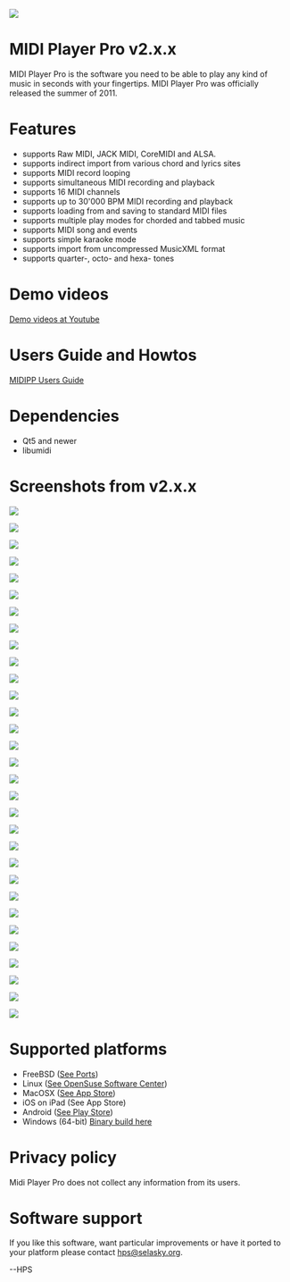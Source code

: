 <IMG SRC="https://raw.githubusercontent.com/hselasky/midipp/main/midipp.png"></IMG>
# MIDI Player Pro v2.x.x 

MIDI Player Pro is the software you need to be able to play any kind of music in seconds with your fingertips.
MIDI Player Pro was officially released the summer of 2011.

# Features
<ul>
  <li>supports Raw MIDI, JACK MIDI, CoreMIDI and ALSA.</li>
  <li>supports indirect import from various chord and lyrics sites</li>
  <li>supports MIDI record looping</li>
  <li>supports simultaneous MIDI recording and playback</li>
  <li>supports 16 MIDI channels</li>
  <li>supports up to 30'000 BPM MIDI recording and playback</li>
  <li>supports loading from and saving to standard MIDI files</li>
  <li>supports multiple play modes for chorded and tabbed music</li>
  <li>supports MIDI song and events</li>
  <li>supports simple karaoke mode</li>
  <li>supports import from uncompressed MusicXML format</li>
  <li>supports quarter-, octo- and hexa- tones</li>
</ul>

# Demo videos
<A HREF="https://www.youtube.com/playlist?list=PL85pRnIQwc7Q-wwT0DiUS2Gg2PhFnnOi1">Demo videos at Youtube</A>

# Users Guide and Howtos
<A HREF="https://raw.githubusercontent.com/hselasky/midipp/main/www/midipp_users_guide.pdf">MIDIPP Users Guide</A>

# Dependencies
<ul>
  <li>Qt5 and newer</li>
  <li>libumidi</li>
</ul>

# Screenshots from v2.x.x
<IMG SRC="https://raw.githubusercontent.com/hselasky/midipp/main/www/screenshot000.png"></IMG>

<IMG SRC="https://raw.githubusercontent.com/hselasky/midipp/main/www/screenshot001.png"></IMG>

<IMG SRC="https://raw.githubusercontent.com/hselasky/midipp/main/www/screenshot002.png"></IMG>

<IMG SRC="https://raw.githubusercontent.com/hselasky/midipp/main/www/screenshot003.png"></IMG>

<IMG SRC="https://raw.githubusercontent.com/hselasky/midipp/main/www/screenshot004.png"></IMG>

<IMG SRC="https://raw.githubusercontent.com/hselasky/midipp/main/www/screenshot005.png"></IMG>

<IMG SRC="https://raw.githubusercontent.com/hselasky/midipp/main/www/screenshot006.png"></IMG>

<IMG SRC="https://raw.githubusercontent.com/hselasky/midipp/main/www/screenshot007.png"></IMG>

<IMG SRC="https://raw.githubusercontent.com/hselasky/midipp/main/www/screenshot008.png"></IMG>

<IMG SRC="https://raw.githubusercontent.com/hselasky/midipp/main/www/screenshot009.png"></IMG>

<IMG SRC="https://raw.githubusercontent.com/hselasky/midipp/main/www/screenshot010.png"></IMG>

<IMG SRC="https://raw.githubusercontent.com/hselasky/midipp/main/www/screenshot011.png"></IMG>

<IMG SRC="https://raw.githubusercontent.com/hselasky/midipp/main/www/screenshot012.png"></IMG>

<IMG SRC="https://raw.githubusercontent.com/hselasky/midipp/main/www/screenshot013.png"></IMG>

<IMG SRC="https://raw.githubusercontent.com/hselasky/midipp/main/www/screenshot014.png"></IMG>

<IMG SRC="https://raw.githubusercontent.com/hselasky/midipp/main/www/screenshot015.png"></IMG>

<IMG SRC="https://raw.githubusercontent.com/hselasky/midipp/main/www/screenshot016.png"></IMG>

<IMG SRC="https://raw.githubusercontent.com/hselasky/midipp/main/www/screenshot017.png"></IMG>

<IMG SRC="https://raw.githubusercontent.com/hselasky/midipp/main/www/screenshot018.png"></IMG>

<IMG SRC="https://raw.githubusercontent.com/hselasky/midipp/main/www/screenshot019.png"></IMG>

<IMG SRC="https://raw.githubusercontent.com/hselasky/midipp/main/www/screenshot020.png"></IMG>

<IMG SRC="https://raw.githubusercontent.com/hselasky/midipp/main/www/screenshot021.png"></IMG>

<IMG SRC="https://raw.githubusercontent.com/hselasky/midipp/main/www/screenshot022.png"></IMG>

<IMG SRC="https://raw.githubusercontent.com/hselasky/midipp/main/www/screenshot023.png"></IMG>

<IMG SRC="https://raw.githubusercontent.com/hselasky/midipp/main/www/screenshot024.png"></IMG>

<IMG SRC="https://raw.githubusercontent.com/hselasky/midipp/main/www/screenshot025.png"></IMG>

<IMG SRC="https://raw.githubusercontent.com/hselasky/midipp/main/www/screenshot026.png"></IMG>

<IMG SRC="https://raw.githubusercontent.com/hselasky/midipp/main/www/screenshot027.png"></IMG>

<IMG SRC="https://raw.githubusercontent.com/hselasky/midipp/main/www/screenshot028.png"></IMG>

<IMG SRC="https://raw.githubusercontent.com/hselasky/midipp/main/www/screenshot029.png"></IMG>

<IMG SRC="https://raw.githubusercontent.com/hselasky/midipp/main/www/screenshot030.png"></IMG>

# Supported platforms
<ul>
<li>FreeBSD (<a HREF="http://www.freshports.org/audio/midipp">See Ports</a>)</li>
<li>Linux (<a HREF="http://software.opensuse.org/download.html?project=home%3Aedogawa&package=midipp">See OpenSuse Software Center</a>)</li>
<li>MacOSX (<a HREF="https://itunes.apple.com/app/midi-player-pro/id689617853?mt=12">See App Store</a>)</li>
<li>iOS on iPad (See App Store)</li>
<li>Android (<a HREF="https://play.google.com/store/apps/details?id=org.selasky.midipp">See Play Store</a>)</li>
<li>Windows (64-bit) <A HREF="http://www.selasky.org/downloads/midipp-binary-win64.zip">Binary build here</A></li>
</ul>

# Privacy policy
Midi Player Pro does not collect any information from its users.

# Software support
If you like this software, want particular improvements or have it ported to your platform please contact hps@selasky.org.

--HPS
